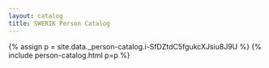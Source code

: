 ```yaml
---
layout: catalog
title: SWERIK Person Catalog
---
```

{% assign p = site.data._person-catalog.i-SfDZtdC5fgukcXJsiu8J9U %}
{% include person-catalog.html p=p %}

